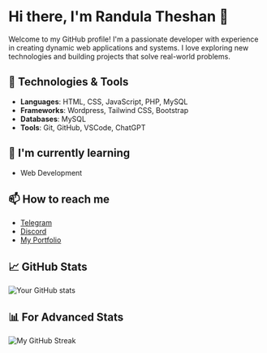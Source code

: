 # Hi there, I'm Randula Theshan 👋

Welcome to my GitHub profile! I'm a passionate developer with experience in creating dynamic web applications and systems. I love exploring new technologies and building projects that solve real-world problems.

## 🔧 Technologies & Tools

- **Languages**: HTML, CSS, JavaScript, PHP, MySQL
- **Frameworks**: Wordpress, Tailwind CSS, Bootstrap
- **Databases**: MySQL
- **Tools**: Git, GitHub, VSCode, ChatGPT
 
<!--## 🚀 Current Projects

- **[Project Name]**: [Brief description of what this project does.]
- **[Project Name]**: [Another project description.] -->

## 🌱 I'm currently learning

- Web Development

## 📫 How to reach me

<!-- - Email: randulatheshan5@gmail.com -->
- [Telegram](https://t.me/TheshanBMR)
- [Discord](https://discord.com/users/1196013048801013770)
- [My Portfolio](https://theshanbmr.github.io/portfolio)

## 📈 GitHub Stats

![Your GitHub stats](https://github-readme-stats.vercel.app/api?username=TheshanBMR&show_icons=true&hide_title=true&count_private=true&hide=prs)

## 📊 For Advanced Stats
![My GitHub Streak](https://github-readme-streak-stats.herokuapp.com/?user=TheshanBMR)

<!-- Feel free to add more badges or stats to highlight your achievements -->
